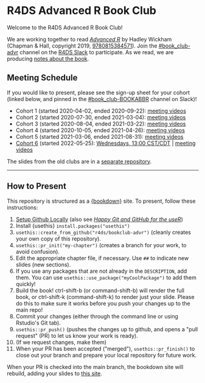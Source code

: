 # R4DS Advanced R Book Club

Welcome to the R4DS Advanced R Book Club!

We are working together to read [_Advanced R_](https://adv-r.hadley.nz/) by Hadley Wickham (Chapman & Hall, copyright 2019, [9780815384571](https://www.routledge.com/Advanced-R-Second-Edition/Wickham/p/book/9780815384571)).
Join the [#book_club-advr](https://rfordatascience.slack.com/archives/C010GJ3VAE5) channel on the [R4DS Slack](https://r4ds.io/join) to participate.
As we read, we are producing [notes about the book](https://r4ds.io/advr).

## Meeting Schedule

If you would like to present, please see the sign-up sheet for your cohort (linked below, and pinned in the [#book_club-BOOKABBR](https://rfordatascience.slack.com/archives/BOOKCHANNELID) channel on Slack)!

- Cohort 1 (started 2020-04-02, ended 2020-09-22): [meeting videos](https://www.youtube.com/playlist?list=PL3x6DOfs2NGi9lH7q-phZlPrl6HKXYDbn)
- Cohort 2 (started 2020-07-30, ended 2021-03-04): [meeting videos](https://www.youtube.com/playlist?list=PL3x6DOfs2NGhPmtka2Wg_NdLk71LJFbVl)
- Cohort 3 (started 2020-08-04, ended 2021-03-22): [meeting videos](https://www.youtube.com/playlist?list=PL3x6DOfs2NGhUCEVefMkCEiJKE_C-gwV5)
- Cohort 4 (started 2020-10-05, ended 2021-04-26): [meeting videos](https://www.youtube.com/playlist?list=PL3x6DOfs2NGh5cCdh4W2U6Allc6MrUGID)
- Cohort 5 (started 2021-03-06, ended 2021-08-31): [meeting videos](https://www.youtube.com/playlist?list=PL3x6DOfs2NGjRvoeE6wS7AWqSA6Sigg5R)
- [Cohort 6](https://docs.google.com/spreadsheets/d/1_WFY82UxAdvP4GUdZ2luh15quwdO1n0Km3Q0tfYuqvc/edit?usp=sharing) (started 2022-05-25): [Wednesdays, 13:00 CST/CDT](https://www.timeanddate.com/worldclock/converter.html?iso=20220525T180000&p1=24&p2=215) | [meeting videos](https://www.youtube.com/playlist?list=PL3x6DOfs2NGjnCxGKeDNJUfPpRFI2hJjv)

The slides from the old clubs are in a [separate repository](https://github.com/r4ds/bookclub-Advanced_R).

<hr>


## How to Present

This repository is structured as a [{bookdown}](https://CRAN.R-project.org/package=bookdown) site.
To present, follow these instructions:

1. [Setup Github Locally](https://www.youtube.com/watch?v=hNUNPkoledI) (also see [_Happy Git and GitHub for the useR_](https://happygitwithr.com/github-acct.html))
2. Install {usethis} `install.packages("usethis")`
3. `usethis::create_from_github("r4ds/bookclub-advr")` (cleanly creates your own copy of this repository).
4. `usethis::pr_init("my-chapter")` (creates a branch for your work, to avoid confusion).
5. Edit the appropriate chapter file, if necessary. Use `##` to indicate new slides (new sections).
7. If you use any packages that are not already in the `DESCRIPTION`, add them. You can use `usethis::use_package("myCoolPackage")` to add them quickly!
8. Build the book! ctrl-shift-b (or command-shift-b) will render the full book, or ctrl-shift-k (command-shift-k) to render just your slide. Please do this to make sure it works before you push your changes up to the main repo!
9. Commit your changes (either through the command line or using Rstudio's Git tab).
10. `usethis::pr_push()` (pushes the changes up to github, and opens a "pull request" (PR) to let us know your work is ready).
11. (If we request changes, make them)
12. When your PR has been accepted ("merged"), `usethis::pr_finish()` to close out your branch and prepare your local repository for future work.

When your PR is checked into the main branch, the bookdown site will rebuild, adding your slides to [this site](https://r4ds.io/advr).

